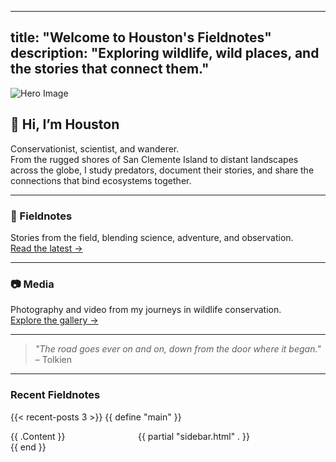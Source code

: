 
---
title: "Welcome to Houston's Fieldnotes"
description: "Exploring wildlife, wild places, and the stories that connect them."
---

![Hero Image](/img/MTs.jpg)

## 👋 Hi, I’m Houston

Conservationist, scientist, and wanderer.  
From the rugged shores of San Clemente Island to distant landscapes across the globe, I study predators, document their stories, and share the connections that bind ecosystems together.

---

### 📓 Fieldnotes
Stories from the field, blending science, adventure, and observation.  
[Read the latest →](/fieldnotes/)

---

### 📷 Media
Photography and video from my journeys in wildlife conservation.  
[Explore the gallery →](/media/)

---

> *"The road goes ever on and on, down from the door where it began."* – Tolkien

---

### Recent Fieldnotes

{{< recent-posts 3 >}}
{{ define "main" }}
<div class="homepage-wrapper" style="display: flex; gap: 30px;">

  <main class="homepage-content" style="flex: 1;">
    {{ .Content }}
  </main>

  <aside class="homepage-sidebar" style="width: 300px;">
    {{ partial "sidebar.html" . }}
  </aside>

</div>
{{ end }}